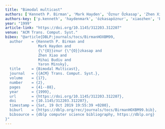 ```yaml
---
title: "Bimodal multicast"
authors: ['Kenneth P. Birman', 'Mark Hayden', 'Öznur Özkasap', 'Zhen Xiao', 'Mihai Budiu', 'Yaron Minsky']
authors-key: ['p.kenneth', 'haydenmark', 'özkasapöznur', 'xiaozhen', 'budiumihai', 'minskyyaron']
year: "1999"
article-link: "https://doi.org/10.1145/312203.312207"
venue: "ACM Trans. Comput. Syst."
bibex: "@article{DBLP:journals/tocs/BirmanHOXBM99,
  author    = {Kenneth P. Birman and
               Mark Hayden and
               {\"{O}}znur {\"{O}}zkasap and
               Zhen Xiao and
               Mihai Budiu and
               Yaron Minsky},
  title     = {Bimodal Multicast},
  journal   = {{ACM} Trans. Comput. Syst.},
  volume    = {17},
  number    = {2},
  pages     = {41--88},
  year      = {1999},
  url       = {https://doi.org/10.1145/312203.312207},
  doi       = {10.1145/312203.312207},
  timestamp = {Sat, 19 Oct 2019 19:55:39 +0200},
  biburl    = {https://dblp.org/rec/journals/tocs/BirmanHOXBM99.bib},
  bibsource = {dblp computer science bibliography, https://dblp.org}
}"
---
```

